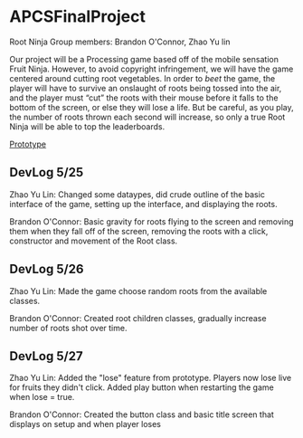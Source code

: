 # APCSFinalProject
Root Ninja
Group members: Brandon O'Connor, Zhao Yu lin

Our project will be a Processing game based off of the mobile sensation Fruit Ninja. However, to avoid copyright infringement, we will have the game centered around cutting root vegetables. In order to *beet* the game, the player will have to survive an onslaught of roots being tossed into the air, and the player must “cut” the roots with their mouse before it falls to the bottom of the screen, or else they will lose a life. But be careful, as you play, the number of roots thrown each second will increase, so only a true Root Ninja will be able to top the leaderboards. 

[Prototype](https://docs.google.com/document/d/1LKkPBnfiCc2c-gIcOuF8BnEu1Ett5MtOisJ37yS0cz4/edit?usp=sharing)

DevLog 5/25
------
Zhao Yu Lin: Changed some dataypes, did crude outline of the basic interface of the game, setting up the interface, and displaying the roots.

Brandon O'Connor: Basic gravity for roots flying to the screen and removing them when they fall off of the screen, removing the roots with a click, constructor and movement of the Root class.

DevLog 5/26
------
Zhao Yu Lin: Made the game choose random roots from the available classes.

Brandon O'Connor: Created root children classes, gradually increase number of roots shot over time.

DevLog 5/27
------
Zhao Yu Lin: Added the "lose" feature from prototype. Players now lose live for fruits they didn't click. Added play button when restarting the game when lose = true.

Brandon O'Connor: Created the button class and basic title screen that displays on setup and when player loses
